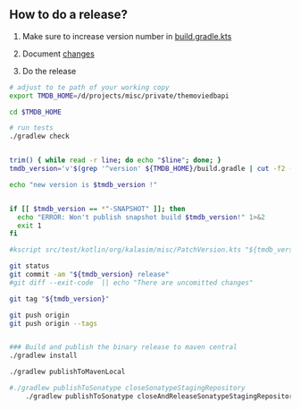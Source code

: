 ## How to do a release?

1. Make sure to increase version number in [build.gradle.kts](../build.gradle.kts)

2. Document [changes](../CHANGES.md)

3. Do the release
```bash
# adjust to te path of your working copy
export TMDB_HOME=/d/projects/misc/private/themoviedbapi

cd $TMDB_HOME

# run tests
./gradlew check


trim() { while read -r line; do echo "$line"; done; }
tmdb_version='v'$(grep '^version' ${TMDB_HOME}/build.gradle | cut -f2 -d' ' | tr -d "'" | trim)

echo "new version is $tmdb_version !"


if [[ $tmdb_version == *"-SNAPSHOT" ]]; then
  echo "ERROR: Won't publish snapshot build $tmdb_version!" 1>&2
  exit 1
fi

#kscript src/test/kotlin/org/kalasim/misc/PatchVersion.kts "${tmdb_version:1}"

git status
git commit -am "${tmdb_version} release"
#git diff --exit-code  || echo "There are uncomitted changes"

git tag "${tmdb_version}"

git push origin 
git push origin --tags


### Build and publish the binary release to maven central
./gradlew install

./gradlew publishToMavenLocal

#./gradlew publishToSonatype closeSonatypeStagingRepository
    ./gradlew publishToSonatype closeAndReleaseSonatypeStagingRepository
```




